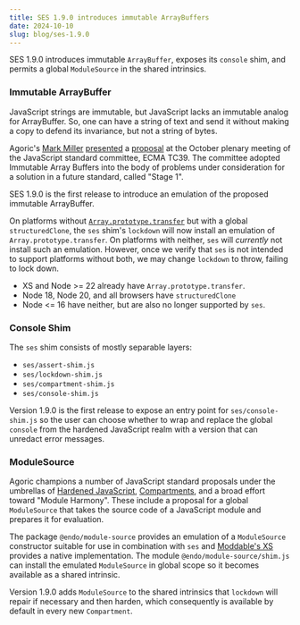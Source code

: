 ```yaml
---
title: SES 1.9.0 introduces immutable ArrayBuffers
date: 2024-10-10
slug: blog/ses-1.9.0
---
```


SES 1.9.0 introduces immutable `ArrayBuffer`, exposes its `console` shim, and permits
a global `ModuleSource` in the shared intrinsics.

### Immutable ArrayBuffer

JavaScript strings are immutable, but JavaScript lacks an immutable analog for
ArrayBuffer.
So, one can have a string of text and send it without making a copy to defend
its invariance, but not a string of bytes.

Agoric's [Mark Miller](https://agoric.com/team/)
[presented](https://www.youtube.com/watch?v=CP_5Yo9h84k) a
[proposal](https://github.com/tc39/proposal-immutable-arraybuffer) at the
October plenary meeting of the JavaScript standard committee, ECMA TC39.
The committee adopted Immutable Array Buffers into the body of problems under
consideration for a solution in a future standard, called "Stage 1".

SES 1.9.0 is the first release to introduce an emulation of the proposed
immutable ArrayBuffer.

On platforms without
[`Array.prototype.transfer`](https://github.com/tc39/proposal-resizablearraybuffer)
but with a global `structuredClone`, the `ses` shim's `lockdown` will now install
an emulation of `Array.prototype.transfer`.
On platforms with neither, `ses` will *currently* not install such an
emulation.
However, once we verify that `ses` is not intended to support platforms without
both, we may change `lockdown` to throw, failing to lock down.

- XS and Node >= 22 already have `Array.prototype.transfer`.
- Node 18, Node 20, and all browsers have `structuredClone`
- Node <= 16 have neither, but are also no longer supported by `ses`.

### Console Shim

The `ses` shim consists of mostly separable layers:

- `ses/assert-shim.js`
- `ses/lockdown-shim.js`
- `ses/compartment-shim.js`
- `ses/console-shim.js`

Version 1.9.0 is the first release to expose an entry point for
`ses/console-shim.js` so the user can choose whether to wrap and replace the
global `console` from the hardened JavaScript realm with a version that can
unredact error messages.

### ModuleSource

Agoric champions a number of JavaScript standard proposals under the umbrellas
of [Hardened JavaScript](https://github.com/tc39/proposal-ses),
[Compartments](https://github.com/tc39/proposal-compartments/blob/master/0-module-and-module-source.md),
and a broad effort toward "Module Harmony".
These include a proposal for a global `ModuleSource` that takes the source code
of a JavaScript module and prepares it for evaluation.

The package `@endo/module-source` provides an emulation of a `ModuleSource`
constructor suitable for use in combination with `ses` and [Moddable's
XS](https://github.com/Moddable-OpenSource/moddable/blob/public/documentation/xs/XS%20Compartment.md)
provides a native implementation.
The module `@endo/module-source/shim.js` can install the emulated `ModuleSource`
in global scope so it becomes available as a shared intrinsic.

Version 1.9.0 adds `ModuleSource` to the shared intrinsics that `lockdown` will
repair if necessary and then harden, which consequently is available by default
in every new `Compartment`.
